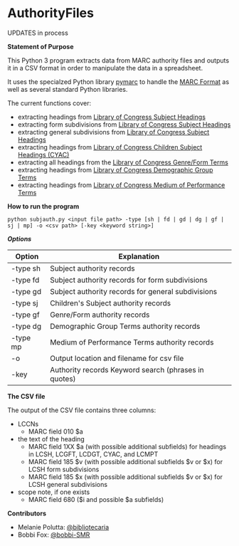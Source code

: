 # AuthorityFiles
UPDATES in process

**Statement of Purpose**

This Python 3 program extracts data from MARC authority files and outputs it in a CSV format in order to manipulate the data in a spreadsheet.

It uses the specialzed Python library [pymarc](https://pymarc.readthedocs.io/en/latest/) to handle the [MARC Format](https://www.loc.gov/marc/) as well as several standard Python libraries.

The current functions cover:

+ extracting headings from [Library of Congress Subject Headings](https://www.loc.gov/aba/publications/FreeLCSH/freelcsh.html)
+ extracting form subdivisions from [Library of Congress Subject Headings](https://www.loc.gov/aba/publications/FreeLCSH/freelcsh.html)
+ extracting general subdivisions from [Library of Congress Subject Headings](https://www.loc.gov/aba/publications/FreeLCSH/freelcsh.html)
+ extracting headings from [Library of Congress Children Subject Headings (CYAC)](https://www.loc.gov/aba/publications/FreeCYAC/freecyac.html)
+ extracting all headings from the [Library of Congress Genre/Form Terms](https://www.loc.gov/aba/publications/FreeLCGFT/freelcgft.html)
+ extracting headings from [Library of Congress Demographic Group Terms](https://www.loc.gov/aba/publications/FreeLCdgt/freelcdgt.html)
+ extracting headings from [Library of Congress Medium of Performance Terms](https://www.loc.gov/aba/publications/FreeLCMPY/freelcmpt.html)



**How to run the program**

`python subjauth.py <input file path> -type [sh | fd | gd | dg | gf | sj | mp] -o <csv path> [-key <keyword string>]`

***Options***

| Option  | Explanation |
| ------------- | ------------- |
| -type sh  | Subject authority records  |
| -type fd  | Subject authority records for form subdivisions  |
| -type gd  | Subject authority records for general subdivisions  |
| -type sj  | Children's Subject authority records |
| -type gf  | Genre/Form authority records |
| -type dg  | Demographic Group Terms authority records |
| -type mp  | Medium of Performance Terms authority records |
| -o  | Output location and filename for csv file |
| -key  | Authority records Keyword search (phrases in quotes) |

**The CSV file**

The output of the CSV file contains three columns: 
+ LCCNs
  + MARC field 010 $a
+ the text of the heading
  + MARC field 1XX $a (with possible additional subfields) for headings in LCSH, LCGFT, LCDGT, CYAC, and LCMPT
  + MARC field 185 $v (with possible additional subfields $v or $x) for LCSH form subdivisions
  + MARC field 185 $x (with possible additional subfields $v or $x) for LCSH general subdivisions
+ scope note, if one exists
  + MARC field 680 ($i and possible $a subfields)

**Contributors**

+ Melanie Polutta: [@bibliotecaria](https://github.com/bibliotecaria)
+ Bobbi Fox: [@bobbi-SMR](https://github.com/bobbi-SMR)

 
